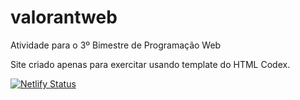 # valorantweb
Atividade para o 3º Bimestre de Programação Web

Site criado apenas para exercitar usando template do HTML Codex.

[![Netlify Status](https://api.netlify.com/api/v1/badges/bd11eccc-cf25-4a8d-be3f-80baf6ee245c/deploy-status)](https://app.netlify.com/sites/joaogmoll/deploys)
